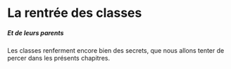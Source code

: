 # La rentrée des classes

##### Et de leurs parents

Les classes renferment encore bien des secrets, que nous allons tenter de percer dans les présents chapitres.
